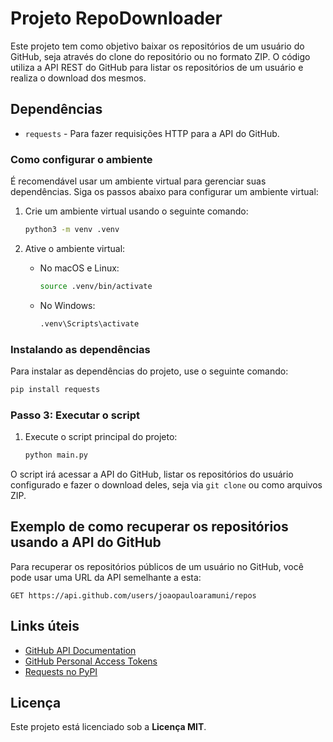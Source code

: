 # Projeto RepoDownloader

Este projeto tem como objetivo baixar os repositórios de um usuário do GitHub, seja através do clone do repositório ou no formato ZIP. O código utiliza a API REST do GitHub para listar os repositórios de um usuário e realiza o download dos mesmos.

## Dependências

- `requests` - Para fazer requisições HTTP para a API do GitHub.

### Como configurar o ambiente

É recomendável usar um ambiente virtual para gerenciar suas dependências. Siga os passos abaixo para configurar um ambiente virtual:

1. Crie um ambiente virtual usando o seguinte comando:

    ```bash
    python3 -m venv .venv
    ```

2. Ative o ambiente virtual:
    - No macOS e Linux:
        ```bash
        source .venv/bin/activate
        ```
    - No Windows:
        ```bash
        .venv\Scripts\activate
        ```

### Instalando as dependências

Para instalar as dependências do projeto, use o seguinte comando:

```bash
pip install requests
```

### Passo 3: Executar o script

1. Execute o script principal do projeto:

    ```bash
    python main.py
    ```

O script irá acessar a API do GitHub, listar os repositórios do usuário configurado e fazer o download deles, seja via `git clone` ou como arquivos ZIP.

## Exemplo de como recuperar os repositórios usando a API do GitHub

Para recuperar os repositórios públicos de um usuário no GitHub, você pode usar uma URL da API semelhante a esta:

```
GET https://api.github.com/users/joaopauloaramuni/repos
```

## Links úteis

- [GitHub API Documentation](https://docs.github.com/pt/rest/about-the-rest-api)
- [GitHub Personal Access Tokens](https://github.com/settings/tokens)
- [Requests no PyPI](https://pypi.org/project/requests/)

## Licença

Este projeto está licenciado sob a **Licença MIT**.
